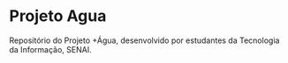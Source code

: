# Projeto Agua

Repositório do Projeto +Água, desenvolvido por estudantes da Tecnologia da Informação, SENAI.
